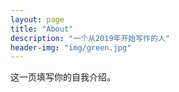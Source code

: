 ```yaml
---
layout: page
title: "About"
description: "一个从2019年开始写作的人" 
header-img: "img/green.jpg"
---
```


这一页填写你的自我介绍。





